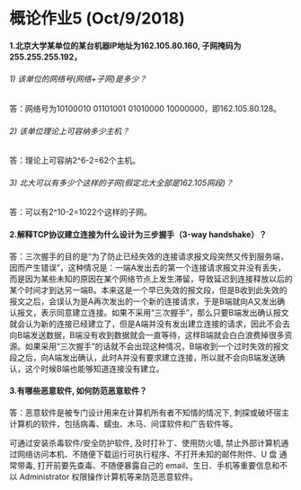 # 概论作业5 (Oct/9/2018)
#### 1.北京大学某单位的某台机器IP地址为162.105.80.160, 子网掩码为255.255.255.192，
###### 1) 该单位的网络号(网络+子网)是多少？
答：网络号为10100010 01101001 01010000 10000000，即162.105.80.128。
###### 2) 该单位理论上可容纳多少主机？
答：理论上可容纳2^6-2=62个主机。
###### 3) 北大可以有多少个这样的子网(假定北大全部是162.105网段)？
答：可以有2^10-2=1022个这样的子网。
#### 2.解释TCP协议建立连接为什么设计为三步握手（3-way handshake）？
答：三次握手的目的是“为了防止已经失效的连接请求报文段突然又传到服务端，因而产生错误”，这种情况是：一端A发出去的第一个连接请求报文并没有丢失，而是因为某些未知的原因在某个网络节点上发生滞留，导致延迟到连接释放以后的某个时间才到达另一端B。本来这是一个早已失效的报文段，但是B收到此失效的报文之后，会误认为是A再次发出的一个新的连接请求，于是B端就向A又发出确认报文，表示同意建立连接。如果不采用“三次握手”，那么只要B端发出确认报文就会认为新的连接已经建立了，但是A端并没有发出建立连接的请求，因此不会去向B端发送数据，B端没有收到数据就会一直等待，这样B端就会白白浪费掉很多资源。如果采用“三次握手”的话就不会出现这种情况，B端收到一个过时失效的报文段之后，向A端发出确认，此时A并没有要求建立连接，所以就不会向B端发送确认，这个时候B端也能够知道连接没有建立。
#### 3.有哪些恶意软件, 如何防范恶意软件？
答：恶意软件是被专门设计用来在计算机所有者不知情的情况下, 刺探或破坏宿主计算机的软件，包括病毒、蠕虫、木马、间谍软件和广告软件等。

可通过安装杀毒软件/安全防护软件, 及时打补丁、使用防火墙, 禁止外部计算机通过网络访问本机、不随便下载运行可执行程序、不打开未知的邮件附件、U 盘 通常带毒, 打开前要先查毒、不随便暴露自己的 email、生日、手机等重要信息和不以 Administrator 权限操作计算机等来防范恶意软件。
